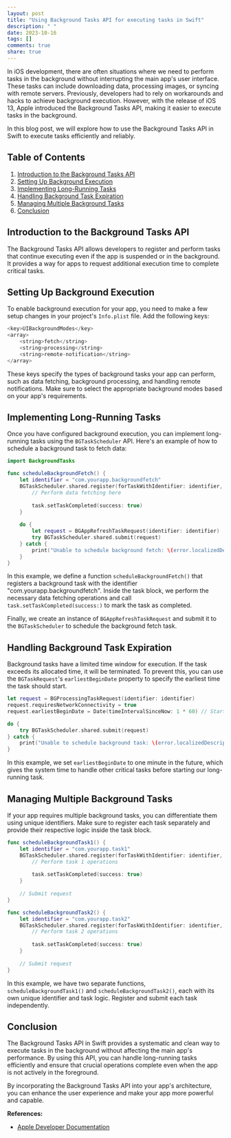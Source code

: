 ```yaml
---
layout: post
title: "Using Background Tasks API for executing tasks in Swift"
description: " "
date: 2023-10-16
tags: []
comments: true
share: true
---
```


In iOS development, there are often situations where we need to perform tasks in the background without interrupting the main app's user interface. These tasks can include downloading data, processing images, or syncing with remote servers. Previously, developers had to rely on workarounds and hacks to achieve background execution. However, with the release of iOS 13, Apple introduced the Background Tasks API, making it easier to execute tasks in the background.

In this blog post, we will explore how to use the Background Tasks API in Swift to execute tasks efficiently and reliably.

## Table of Contents
1. [Introduction to the Background Tasks API](#introduction-to-the-background-tasks-api)
2. [Setting Up Background Execution](#setting-up-background-execution)
3. [Implementing Long-Running Tasks](#implementing-long-running-tasks)
4. [Handling Background Task Expiration](#handling-background-task-expiration)
5. [Managing Multiple Background Tasks](#managing-multiple-background-tasks)
6. [Conclusion](#conclusion)

## Introduction to the Background Tasks API

The Background Tasks API allows developers to register and perform tasks that continue executing even if the app is suspended or in the background. It provides a way for apps to request additional execution time to complete critical tasks.

## Setting Up Background Execution

To enable background execution for your app, you need to make a few setup changes in your project's `Info.plist` file. Add the following keys:

```swift
<key>UIBackgroundModes</key>
<array>
    <string>fetch</string>
    <string>processing</string>
    <string>remote-notification</string>
</array>
```

These keys specify the types of background tasks your app can perform, such as data fetching, background processing, and handling remote notifications. Make sure to select the appropriate background modes based on your app's requirements.

## Implementing Long-Running Tasks

Once you have configured background execution, you can implement long-running tasks using the `BGTaskScheduler` API. Here's an example of how to schedule a background task to fetch data:

```swift
import BackgroundTasks

func scheduleBackgroundFetch() {
    let identifier = "com.yourapp.backgroundfetch"
    BGTaskScheduler.shared.register(forTaskWithIdentifier: identifier, using: nil) { task in
        // Perform data fetching here
        
        task.setTaskCompleted(success: true)
    }
    
    do {
        let request = BGAppRefreshTaskRequest(identifier: identifier)
        try BGTaskScheduler.shared.submit(request)
    } catch {
        print("Unable to schedule background fetch: \(error.localizedDescription)")
    }
}
```

In this example, we define a function `scheduleBackgroundFetch()` that registers a background task with the identifier "com.yourapp.backgroundfetch". Inside the task block, we perform the necessary data fetching operations and call `task.setTaskCompleted(success:)` to mark the task as completed.

Finally, we create an instance of `BGAppRefreshTaskRequest` and submit it to the `BGTaskScheduler` to schedule the background fetch task.

## Handling Background Task Expiration

Background tasks have a limited time window for execution. If the task exceeds its allocated time, it will be terminated. To prevent this, you can use the `BGTaskRequest`'s `earliestBeginDate` property to specify the earliest time the task should start.

```swift
let request = BGProcessingTaskRequest(identifier: identifier)
request.requiresNetworkConnectivity = true
request.earliestBeginDate = Date(timeIntervalSinceNow: 1 * 60) // Start after 1 minute

do {
    try BGTaskScheduler.shared.submit(request)
} catch {
    print("Unable to schedule background task: \(error.localizedDescription)")
}
```

In this example, we set `earliestBeginDate` to one minute in the future, which gives the system time to handle other critical tasks before starting our long-running task.

## Managing Multiple Background Tasks

If your app requires multiple background tasks, you can differentiate them using unique identifiers. Make sure to register each task separately and provide their respective logic inside the task block.

```swift
func scheduleBackgroundTask1() {
    let identifier = "com.yourapp.task1"
    BGTaskScheduler.shared.register(forTaskWithIdentifier: identifier, using: nil) { task in
        // Perform task 1 operations
        
        task.setTaskCompleted(success: true)
    }
    
    // Submit request
}

func scheduleBackgroundTask2() {
    let identifier = "com.yourapp.task2"
    BGTaskScheduler.shared.register(forTaskWithIdentifier: identifier, using: nil) { task in
        // Perform task 2 operations
        
        task.setTaskCompleted(success: true)
    }
    
    // Submit request
}
```

In this example, we have two separate functions, `scheduleBackgroundTask1()` and `scheduleBackgroundTask2()`, each with its own unique identifier and task logic. Register and submit each task independently.

## Conclusion

The Background Tasks API in Swift provides a systematic and clean way to execute tasks in the background without affecting the main app's performance. By using this API, you can handle long-running tasks efficiently and ensure that crucial operations complete even when the app is not actively in the foreground.

By incorporating the Background Tasks API into your app's architecture, you can enhance the user experience and make your app more powerful and capable.

**References:**
- [Apple Developer Documentation](https://developer.apple.com/documentation/backgroundtasks)